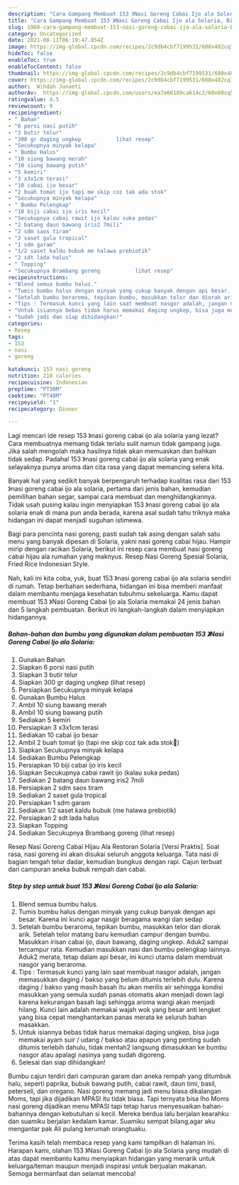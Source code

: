 ```yaml
---
description: "Cara Gampang Membuat 153 》Nasi Goreng Cabai Ijo ala Solaria, Bisa Manjain Lidah"
title: "Cara Gampang Membuat 153 》Nasi Goreng Cabai Ijo ala Solaria, Bisa Manjain Lidah"
slug: 1960-cara-gampang-membuat-153-nasi-goreng-cabai-ijo-ala-solaria-bisa-manjain-lidah
category: Uncategorized
date: 2021-08-11T06:19:47.054Z
image: https://img-global.cpcdn.com/recipes/2c9db4cbf7199531/680x482cq70/153-nasi-goreng-cabai-ijo-ala-solaria-foto-resep-utama.jpg
hideToc: false
enableToc: true
enableTocContent: false
thumbnail: https://img-global.cpcdn.com/recipes/2c9db4cbf7199531/680x482cq70/153-nasi-goreng-cabai-ijo-ala-solaria-foto-resep-utama.jpg
cover: https://img-global.cpcdn.com/recipes/2c9db4cbf7199531/680x482cq70/153-nasi-goreng-cabai-ijo-ala-solaria-foto-resep-utama.jpg
author:  Wihdah Junaeti
authorAv:  https://img-global.cpcdn.com/users/ea7e66189ca614c2/60x60cq50/avatar.jpg
ratingvalue: 4.5
reviewcount: 9
recipeingredient:
- " Bahan"
- "6 porsi nasi putih"
- "3 butir telur"
- "300 gr daging ungkep           lihat resep"
- "Secukupnya minyak kelapa"
- " Bumbu Halus"
- "10 siung bawang merah"
- "10 siung bawang putih"
- "5 kemiri"
- "3 x3x1cm terasi"
- "10 cabai ijo besar"
- "2 buah tomat ijo tapi me skip coz tak ada stok"
- "Secukupnya minyak kelapa"
- " Bumbu Pelengkap"
- "10 biji cabai ijo iris kecil"
- "Secukupnya cabai rawit ijo kalau suka pedas"
- "2 batang daun bawang iris2 7mili"
- "2 sdm saos tiram"
- "2 saset gula tropical"
- "1 sdm garam"
- "1/2 saset kaldu bubuk me halawa prebiotik"
- "2 sdt lada halus"
- " Topping"
- "Secukupnya Brambang goreng           lihat resep"
recipeinstructions:
- "Blend semua bumbu halus."
- "Tumis bumbu halus dengan minyak yang cukup banyak dengan api besar. Karena ini kunci agar nasgir beragama wangi dan sedap"
- "Setelah bumbu beraroma, tepikan bumbu, masukkan telor dan diorak arik. Setelah telor matang baru kemudian campur dengan bumbu. Masukkan irisan cabai ijo, daun bawang, daging ungkep. Aduk2 sampai tercampur rata. Kemudian masukkan nasi dan bumbu pelengkap lainnya. Aduk2 merata, tetap dalam api besar, ini kunci utama dalam membuat nasgor yang beraroma."
- "Tips : Termasuk kunci yang lain saat membuat nasgor adalah, jangan memasukkan daging / bakso yang belum ditumis terlebih dulu. Karena daging / bakso yang masih basah itu akan merilis air sehingga kondisi masukkan yang semula sudah panas otomatis akan menjadi down lagi karena kekurangan basah lagi sehingga aroma wangi akan menjadi hilang. Kunci lain adalah memakai wajah wok yang besar anti lengket yang bisa cepat menghantarkan panas merata ke seluruh bahan masakkan."
- "Untuk isiannya bebas tidak harus memakai daging ungkep, bisa juga memakai ayam suir / udang / bakso atau apapun yang penting sudah ditumis terlebih dahulu, tidak mentah2 langsung dimasukkan ke bumbu nasgor atau apalagi nasinya yang sudah digoreng."
- "Sudah jadi dan siap dihidangkan!"
categories:
- Resep
tags:
- 153
- nasi
- goreng

katakunci: 153 nasi goreng 
nutrition: 218 calories
recipecuisine: Indonesian
preptime: "PT30M"
cooktime: "PT40M"
recipeyield: "1"
recipecategory: Dinner

---
```



Lagi mencari ide resep 153 》nasi goreng cabai ijo ala solaria yang lezat? Cara membuatnya memang tidak terlalu sulit namun tidak gampang juga. Jika salah mengolah maka hasilnya tidak akan memuaskan dan bahkan tidak sedap. Padahal 153 》nasi goreng cabai ijo ala solaria yang enak selayaknya punya aroma dan cita rasa yang dapat memancing selera kita.


Banyak hal yang sedikit banyak berpengaruh terhadap kualitas rasa dari 153 》nasi goreng cabai ijo ala solaria, pertama dari jenis bahan, kemudian pemilihan bahan segar, sampai cara membuat dan menghidangkannya. Tidak usah pusing kalau ingin menyiapkan 153 》nasi goreng cabai ijo ala solaria enak di mana pun anda berada, karena asal sudah tahu triknya maka hidangan ini dapat menjadi suguhan istimewa.

Bagi para pencinta nasi goreng, pasti sudah tak asing dengan salah satu menu yang banyak dipesan di Solaria, yakni nasi goreng cabai hijau. Hampir mirip dengan racikan Solaria, berikut ini resep cara membuat nasi goreng cabai hijau ala rumahan yang maknyus. Resep Nasi Goreng Spesial Solaria, Fried Rice Indonesian Style.


Nah, kali ini kita coba, yuk, buat 153 》nasi goreng cabai ijo ala solaria sendiri di rumah. Tetap berbahan sederhana, hidangan ini bisa memberi manfaat dalam membantu menjaga kesehatan tubuhmu sekeluarga. Kamu dapat membuat 153 》Nasi Goreng Cabai Ijo ala Solaria memakai 24 jenis bahan dan 5 langkah pembuatan. Berikut ini langkah-langkah dalam menyiapkan hidangannya.

<!--inarticleads1-->

##### Bahan-bahan dan bumbu yang digunakan dalam pembuatan 153 》Nasi Goreng Cabai Ijo ala Solaria:

1. Gunakan  Bahan
1. Siapkan 6 porsi nasi putih
1. Siapkan 3 butir telur
1. Siapkan 300 gr daging ungkep           (lihat resep)
1. Persiapkan Secukupnya minyak kelapa
1. Gunakan  Bumbu Halus
1. Ambil 10 siung bawang merah
1. Ambil 10 siung bawang putih
1. Sediakan 5 kemiri
1. Persiapkan 3 x3x1cm terasi
1. Sediakan 10 cabai ijo besar
1. Ambil 2 buah tomat ijo (tapi me skip coz tak ada stok🤭)
1. Siapkan Secukupnya minyak kelapa
1. Sediakan  Bumbu Pelengkap
1. Persiapkan 10 biji cabai ijo iris kecil
1. Siapkan Secukupnya cabai rawit ijo (kalau suka pedas)
1. Sediakan 2 batang daun bawang iris2 7mili
1. Persiapkan 2 sdm saos tiram
1. Sediakan 2 saset gula tropical
1. Persiapkan 1 sdm garam
1. Sediakan 1/2 saset kaldu bubuk (me halawa prebiotik)
1. Persiapkan 2 sdt lada halus
1. Siapkan  Topping
1. Sediakan Secukupnya Brambang goreng           (lihat resep)


Resep Nasi Goreng Cabai Hijau Ala Restoran Solaria [Versi Praktis]. Soal rasa, nasi goreng ini akan disukai seluruh anggota keluarga. Tata nasi di bagian tengah telur dadar, kemudian bungkus dengan rapi. Cajun terbuat dari campuran aneka bubuk rempah dan cabai. 

<!--inarticleads2-->

##### Step by step untuk buat 153 》Nasi Goreng Cabai Ijo ala Solaria:

1. Blend semua bumbu halus.
1. Tumis bumbu halus dengan minyak yang cukup banyak dengan api besar. Karena ini kunci agar nasgir beragama wangi dan sedap
1. Setelah bumbu beraroma, tepikan bumbu, masukkan telor dan diorak arik. Setelah telor matang baru kemudian campur dengan bumbu. Masukkan irisan cabai ijo, daun bawang, daging ungkep. Aduk2 sampai tercampur rata. Kemudian masukkan nasi dan bumbu pelengkap lainnya. Aduk2 merata, tetap dalam api besar, ini kunci utama dalam membuat nasgor yang beraroma.
1. Tips : Termasuk kunci yang lain saat membuat nasgor adalah, jangan memasukkan daging / bakso yang belum ditumis terlebih dulu. Karena daging / bakso yang masih basah itu akan merilis air sehingga kondisi masukkan yang semula sudah panas otomatis akan menjadi down lagi karena kekurangan basah lagi sehingga aroma wangi akan menjadi hilang. Kunci lain adalah memakai wajah wok yang besar anti lengket yang bisa cepat menghantarkan panas merata ke seluruh bahan masakkan.
1. Untuk isiannya bebas tidak harus memakai daging ungkep, bisa juga memakai ayam suir / udang / bakso atau apapun yang penting sudah ditumis terlebih dahulu, tidak mentah2 langsung dimasukkan ke bumbu nasgor atau apalagi nasinya yang sudah digoreng.
1. Selesai dan siap dihidangkan!

Bumbu cajun terdiri dari campuran garam dan aneka rempah yang ditumbuk halu, seperti paprika, bubuk bawang putih, cabai rawit, daun timi, basil, peterseli, dan oregano. Nasi goreng memang jadi menu biasa dikalangan Moms, tapi jika dijadikan MPASI itu tidak biasa. Tapi ternyata bisa lho Moms nasi goreng dijadikan menu MPASI tapi tetap harus menyesuaikan bahan-bahannya dengan kebutuhan si kecil. Mereka berdua lalu berjalan kearahku dan suamiku berjalan kedalam kamar. Suamiku sempat bilang,agar aku mengantar pak Ali pulang kerumah orangtuaku. 

Terima kasih telah membaca resep yang kami tampilkan di halaman ini. Harapan kami, olahan 153 》Nasi Goreng Cabai Ijo ala Solaria yang mudah di atas dapat membantu kamu menyiapkan hidangan yang menarik untuk keluarga/teman maupun menjadi inspirasi untuk berjualan makanan. Semoga bermanfaat dan selamat mencoba!
